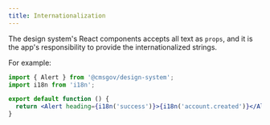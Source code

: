 ```yaml
---
title: Internationalization
---
```


The design system's React components accepts all text as `props`, and it is the app's responsibility to provide the internationalized strings.

For example:

```jsx
import { Alert } from '@cmsgov/design-system';
import i18n from 'i18n';

export default function () {
  return <Alert heading={i18n('success')}>{i18n('account.created')}</Alert>;
}
```
